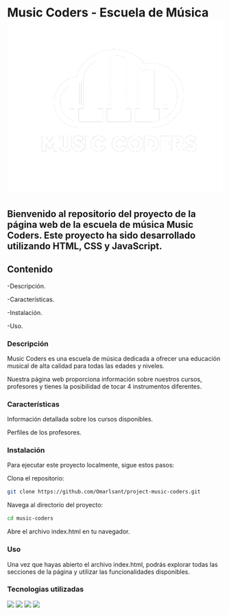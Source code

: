 # Music Coders - Escuela de Música <img src="/assets/html-elements/logo-blanco.png"/> 

## Bienvenido al repositorio del proyecto de la página web de la escuela de música Music Coders. Este proyecto ha sido desarrollado utilizando HTML, CSS y JavaScript.

## Contenido

-Descripción.

-Características.

-Instalación.

-Uso.


### Descripción
Music Coders es una escuela de música dedicada a ofrecer una educación musical de alta calidad para todas las edades y niveles. 

Nuestra página web proporciona información sobre nuestros cursos, profesores y tienes la posibilidad de tocar 4 instrumentos diferentes. 

### Características
Información detallada sobre los cursos disponibles.

Perfiles de los profesores.


### Instalación
Para ejecutar este proyecto localmente, sigue estos pasos:

Clona el repositorio:
```bash
git clone https://github.com/Omarlsant/project-music-coders.git
```

Navega al directorio del proyecto:
```bash
cd music-coders
```

Abre el archivo index.html en tu navegador.

### Uso
Una vez que hayas abierto el archivo index.html, podrás explorar todas las secciones de la página y utilizar las funcionalidades disponibles.

### Tecnologias utilizadas

<img src="https://img.shields.io/badge/Figma-F24E1E?style=for-the-badge&logo=figma&logoColor=black"/> <img src="https://img.shields.io/badge/HTML5-E34F26?style=for-the-badge&logo=html5&logoColor=white"/> <img src="https://img.shields.io/badge/CSS3-1572B6?style=for-the-badge&logo=css3&logoColor=white"/> <img src="https://img.shields.io/badge/JavaScript-323330?style=for-the-badge&logo=javascript&logoColor=F7DF1E"/>

